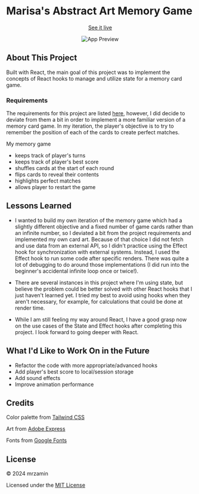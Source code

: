 # Marisa's Abstract Art Memory Game

<div align="center">
  
[See it live](#)

![App Preview](https://github.com/mrzamin/memory-game/assets/142754418/49a6af0c-0814-4df2-a46a-367a2459877d)


</div>
  
## About This Project

Built with React, the main goal of this project was to implement the concepts of React hooks to manage and utilize state for a memory card game.

### Requirements

The requirements for this project are listed [here](https://www.theodinproject.com/lessons/node-path-react-new-memory-card), however, I did decide to deviate from them a bit in order to implement a more familiar version of a memory card game. In my iteration, the player's objective is to try to remember the position of each of the cards to create perfect matches.

My memory game

- keeps track of player's turns
- keeps track of player's best score
- shuffles cards at the start of each round
- flips cards to reveal their contents
- highlights perfect matches
- allows player to restart the game

## Lessons Learned

- I wanted to build my own iteration of the memory game which had a slightly different objective and a fixed number of game cards rather than an infinite number, so I deviated a bit from the project requirements and implemented my own card art. Because of that choice I did not fetch and use data from an external API, so I didn't practice using the Effect hook for synchronization with external systems. Instead, I used the Effect hook to run some code after specific renders. There was quite a lot of debugging to do around those implementations (I did run into the beginner's accidental infinite loop once or twice!).

- There are several instances in this project where I'm using state, but believe the problem could be better solved with other React hooks that I just haven't learned yet. I tried my best to avoid using hooks when they aren't necessary, for example, for calculations that could be done at render time.

- While I am still feeling my way around React, I have a good grasp now on the use cases of the State and Effect hooks after completing this project. I look forward to going deeper with React.

## What I'd Like to Work On in the Future

- Refactor the code with more appropriate/advanced hooks
- Add player's best score to local/session storage
- Add sound effects
- Improve animation performance

## Credits

Color palette from [Tailwind CSS](https://tailwindcss.com/)

Art from [Adobe Express](https://www.adobe.com/express/)

Fonts from [Google Fonts](https://fonts.google.com/)

## License

© 2024 mrzamin

Licensed under the [MIT License](#)
